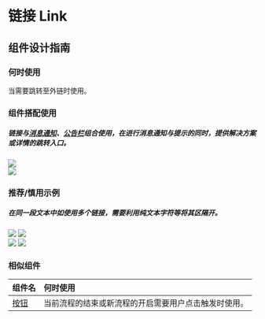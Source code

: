 # 链接 Link

## 组件设计指南

### 何时使用

当需要跳转至外链时使用。

### 组件搭配使用

##### 链接与[消息通知](./message)、[公告栏](./notice-bar)组合使用，在进行消息通知与提示的同时，提供解决方案或详情的跳转入口。

<div class="legend">
  <div class="item">
    <img src="https://tdesign.gtimg.com/site/design/mobile-guide/link/link-1.png" />
  </div>

  <div class="item">
    <img src="https://tdesign.gtimg.com/site/design/mobile-guide/link/link-2.png" />
  </div>
</div>


### 推荐/慎用示例

##### 在同一段文本中如使用多个链接，需要利用纯文本字符等将其区隔开。

<div class="legend">
 <div class="item">
   <img src="https://tdesign.gtimg.com/site/design/mobile-guide/link/link-3.png" />
   <img class="tag" src="https://tdesign.gtimg.com/site/doc/good.png" />
 </div>

 <div class="item">
   <img src="https://tdesign.gtimg.com/site/design/mobile-guide/link/link-4.png" />
   <img class="tag" src="https://tdesign.gtimg.com/site/doc/bad.png" />
 </div>
</div>



### 相似组件

| 组件名           | 何时使用                                             |
| :--------------- | :--------------------------------------------------- |
| [按钮](./button) | 当前流程的结束或新流程的开启需要用户点击触发时使用。 |
